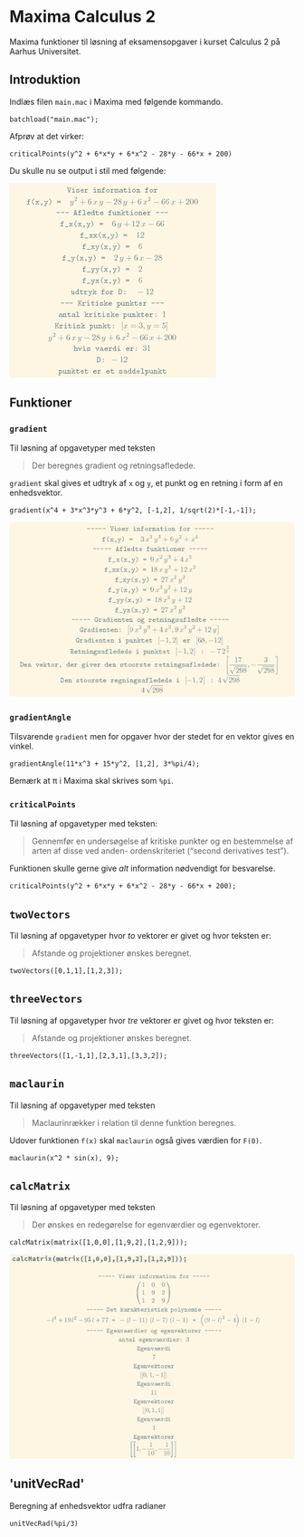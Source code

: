 # Maxima Calculus 2

Maxima funktioner til løsning af eksamensopgaver i kurset Calculus 2 på Aarhus Universitet.

## Introduktion

Indlæs filen `main.mac` i Maxima med følgende kommando.

```
batchload("main.mac");
```

Afprøv at det virker:

```
criticalPoints(y^2 + 6*x*y + 6*x^2 - 28*y - 66*x + 200)
```

Du skulle nu se output i stil med følgende:

![criticalPoints output](/criticalpoints.png?raw=true)

## Funktioner

### `gradient`

Til løsning af opgavetyper med teksten

> Der beregnes gradient og retningsafledede.

`gradient` skal gives et udtryk af `x` og `y`, et punkt og en
retning i form af en enhedsvektor.

```
gradient(x^4 + 3*x^3*y^3 + 6*y^2, [-1,2], 1/sqrt(2)*[-1,-1]);
```

![gradient output](/gradient.png?raw=true)

### `gradientAngle`

Tilsvarende `gradient` men for opgaver hvor der stedet for en vektor
gives en vinkel.

```
gradientAngle(11*x^3 + 15*y^2, [1,2], 3*%pi/4);
```

Bemærk at π i Maxima skal skrives som `%pi`.

### `criticalPoints`

Til løsning af opgavetyper med teksten:

> Gennemfør en undersøgelse af kritiske punkter og en bestemmelse af
arten af disse ved anden- ordenskriteriet (“second derivatives test”).

Funktionen skulle gerne give _alt_ information nødvendigt for
besvarelse.

```
criticalPoints(y^2 + 6*x*y + 6*x^2 - 28*y - 66*x + 200);
```

## `twoVectors`

Til løsning af opgavetyper hvor _to_ vektorer er givet og hvor teksten
er:

> Afstande og projektioner ønskes beregnet.

```
twoVectors([0,1,1],[1,2,3]);
```

## `threeVectors`

Til løsning af opgavetyper hvor _tre_ vektorer er givet og hvor teksten
er:

> Afstande og projektioner ønskes beregnet.

```
threeVectors([1,-1,1],[2,3,1],[3,3,2]);
```

## `maclaurin`

Til løsning af opgavetyper med teksten

> Maclaurinrækker i relation til denne funktion beregnes.

Udover funktionen `f(x)` skal `maclaurin` også gives værdien for `F(0)`.

```
maclaurin(x^2 * sin(x), 9);
```

## `calcMatrix`

Til løsning af opgavetyper med teksten

> Der ønskes en redegørelse for egenværdier og egenvektorer.

```
calcMatrix(matrix([1,0,0],[1,9,2],[1,2,9]));
```

![calcMatrix output](/calcmatrix.png?raw=true)

## 'unitVecRad'

Beregning af enhedsvektor udfra radianer

``` 
unitVecRad(%pi/3)
```
